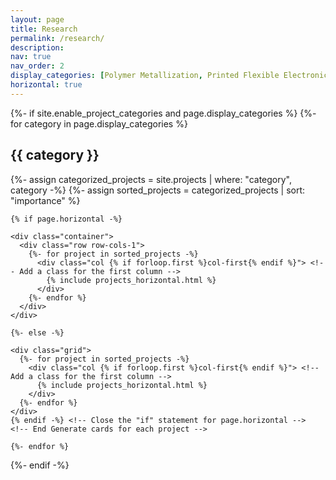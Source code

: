 ```yaml
---
layout: page
title: Research
permalink: /research/
description: 
nav: true
nav_order: 2
display_categories: [Polymer Metallization, Printed Flexible Electronics, Energy Devices, Spray Modeling, Deneme]
horizontal: true
---
```


<!-- pages/projects.md -->
<div class="projects">
  {%- if site.enable_project_categories and page.display_categories %}
    <!-- Display categorized projects -->
    {%- for category in page.display_categories %}
    <h2 class="category">{{ category }}</h2>
    {%- assign categorized_projects = site.projects | where: "category", category -%}
    {%- assign sorted_projects = categorized_projects | sort: "importance" %}
    <!-- Generate cards for each project -->
    
    {% if page.horizontal -%}
    
    <div class="container">
      <div class="row row-cols-1">    
        {%- for project in sorted_projects -%}
          <div class="col {% if forloop.first %}col-first{% endif %}"> <!-- Add a class for the first column -->
            {% include projects_horizontal.html %}
          </div>
        {%- endfor %}
      </div>
    </div>
    
    {%- else -%}
    
    <div class="grid">
      {%- for project in sorted_projects -%}
        <div class="col {% if forloop.first %}col-first{% endif %}"> <!-- Add a class for the first column -->
          {% include projects_horizontal.html %}
        </div>
      {%- endfor %}
    </div>
    {% endif -%} <!-- Close the "if" statement for page.horizontal -->
    <!-- End Generate cards for each project -->
    
    {%- endfor %}
  {%- endif -%}
</div>

<style>
  /* Custom CSS to adjust the width of the first column */
  .col-first {
    width: 30%; /* Adjust the width as needed */
  }

  /* CSS for other columns (optional) */
  .col {
    width: 70%; /* Adjust the width for other columns */
  }
</style>